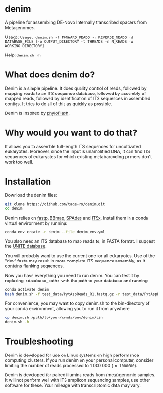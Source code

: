 # denim
A pipeline for assembling DE-Novo Internally transcribed spacers from Metagenomes.

Usage: `Usage: denim.sh -f FORWARD_READS -r REVERSE_READS -d DATABASE_FILE [-o OUTPUT_DIRECTORY -t THREADS -n N_READS -w WORKING_DIRECTORY]`

Help: `denim.sh -h`
# What does denim do?
Denim is a simple pipeline. It does quality control of reads, followed by mapping reads to an ITS sequence database, followed by assembly of mapped reads, followed by identification of ITS sequences in assembled contigs. It tries to do all of this as quickly as possible.

Denim is inspired by [phyloFlash](https://github.com/HRGV/phyloFlash).
# Why would you want to do that?

It allows you to assemble full-length ITS sequences for uncultivated eukaryotes. Moreover, since the input is unamplified DNA, it can find ITS sequences of eukaryotes for which existing metabarcoding primers don't work too well.

# Installation
Download the denim files:

```bash
git clone https://github.com/tage-ro/denim.git
cd denim
```

Denim relies on [fastp](https://github.com/OpenGene/fastp), [BBmap](https://archive.jgi.doe.gov/data-and-tools/software-tools/bbtools/), [SPAdes](https://github.com/ablab/spades) and [ITSx](https://microbiology.se/software/itsx/). Install them in a conda virtual environment by running:

```bash
conda env create -n denim --file denim_env.yml
```

You also need an ITS database to map reads to, in FASTA format. I suggest the [UNITE database](https://unite.ut.ee/repository.php).

You will probably want to use the current one for all eukaryotes. Use of the "dev" fasta may result in more complete ITS sequence assembly, as it contains flanking sequences.

Now you have everything you need to run denim. You can test it by replacing <database_path> with the path to your database and running:

```bash
conda activate denim
bash denim.sh -f test_data/PytAspReads_R1.fastq.gz -r test_data/PytAspReads_R2.fastq.gz -d <database_path> -o test_output

```

For convenience, you may want to copy denim.sh to the bin-directory of your conda environment, allowing you to run it from anywhere.

```bash
cp denim.sh /path/to/your/conda/env/denim/bin
denim.sh -h
```

# Troubleshooting
Denim is developed for use on Linux systems on high performance computing clusters. If you run denim on your personal computer, consider limiting the number of reads processed to 1 000 000 (`-n 1000000`).

Denim is developed for paired Illumina reads from (meta)genomic samples. It will not perform well with ITS amplicon sequencing samples, use other software for these. Your mileage with transcriptomic data may vary.
